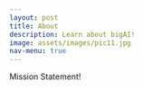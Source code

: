 ```yaml
---
layout: post
title: About
description: Learn about bigAI!
image: assets/images/pic11.jpg
nav-menu: true
---
```


Mission Statement!
